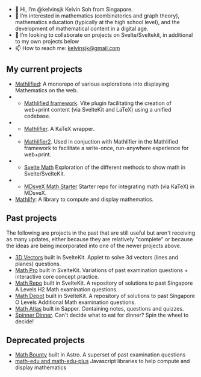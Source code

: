 - 👋 Hi, I’m @kelvinsjk Kelvin Soh from Singapore.
- 👀 I’m interested in mathematics (combinatorics and graph theory), mathematics education (typically at the high school level), and the development of mathematical content in a digital age.
- 💞️ I’m looking to collaborate on projects on Svelte/Sveltekit, in additional to my own projects below
- 📫 How to reach me: [kelvinsjk@gmail.com](mailto:kelvinsjk@gmail.com)

## My current projects

- [Mathlified](https://github.com/kelvinsjk/mathlified): A monorepo of various explorations into displaying Mathematics on the web.
- - [Mathlified framework](https://www.npmjs.com/package/vite-plugin-sveltekit-tex). Vite plugin facilitating the creation of web+print content (via SvelteKit and LaTeX) using a unified codebase.
- - [Mathlifier](https://www.npmjs.com/package/mathlifier). A KaTeX wrapper.
- - [Mathlifier2](https://www.npmjs.com/package/mathlifier2). Used in conjuction with Mathlifier in the Mathlified framework to facilitate a write-once, run-anywhere experience for web+print.
- - [Svelte Math](https://svelte-math.vercel.app/) Exploration of the different methods to show math in Svelte/SvelteKit.
- - [MDsveX Math Starter](https://mdsvex-math-starter.vercel.app/) Starter repo for integrating math (via KaTeX) in MDsveX.
- [Mathlify](https://github.com/kelvinsjk/mathlify): A library to compute and display mathematics.

## Past projects

The following are projects in the past that are still useful but aren't receiving as many updates, either because they are relatively "complete" or because the ideas are being incorporated into one of the newer projects above.

- [3D Vectors](https://3d-vectors.vercel.app) built in SvelteKit. Applet to solve 3d vectors (lines and planes) questions.
- [Math Pro](https://math-pro.vercel.app) built in SvelteKit. Variations of past examination questions + interactive core concept practice.
- [Math Repo](https://math-repo.vercel.app) built in SvelteKit. A repository of solutions to past Singapore A Levels H2 Math examination questions.
- [Math Depot](https://math-repo.vercel.app) built in SvelteKit. A repository of solutions to past Singapore O Levels Additional Math examination questions.
- [Math Atlas](https://math-atlas.vercel.app) built in Sapper. Containing notes, questions and quizzes.
- [Spinner Dinner](https://spinner-dinner.netlify.app/). Can't decide what to eat for dinner? Spin the wheel to decide!

## Deprecated projects
- [Math Bounty](https://math-bounty.vercel.app) built in Astro. A superset of past examination questions
- [math-edu and math-edu-plus](https://github.com/kelvinsjk/math-edu) Javascript libraries to help compute and display mathematics

<!---
kelvinsjk/kelvinsjk is a ✨ special ✨ repository because its `README.md` (this file) appears on your GitHub profile.
You can click the Preview link to take a look at your changes.
--->
